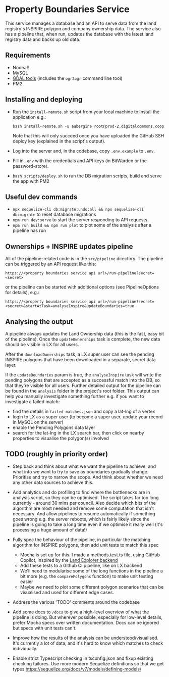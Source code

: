 # Property Boundaries Service

This service manages a database and an API to serve data from the land registry's INSPIRE polygon and company ownership data. The service also has a pipeline that, when run, updates the database with the latest land registry data and backs up old data.

## Requirements

- NodeJS
- MySQL
- [GDAL tools](https://gdal.org/download.html) (includes the `ogr2ogr` command line tool)
- PM2

## Installing and deploying

- Run the `install-remote.sh` script from your local machine to install the application e.g.:

  ```
  bash install-remote.sh -u aubergine root@prod-2.digitalcommons.coop
  ```

  Note that this will only succeed once you have uploaded the GitHub SSH deploy key (explained in the script's output).

- Log into the server and, in the codebase, copy `.env.example` to `.env`.
- Fill in `.env` with the credentials and API keys (in BitWarden or the password-store).
- `bash scripts/deploy.sh` to run the DB migration scripts, build and serve the app with PM2

## Useful dev commands

- `npx sequelize-cli db:migrate:undo:all && npx sequelize-cli db:migrate` to reset database migrations
- `npm run dev:serve` to start the server responding to API requests.
- `npm run build && npm run plot` to plot some of the analysis after a pipeline has run

## Ownerships + INSPIRE updates pipeline

All of the pipeline-related code is in the `src/pipeline` directory. The pipeline can be triggered by an API request like this:

`https://<property boundaries service api url>/run-pipeline?secret=<secret>`

or the pipeline can be started with additional options (see PipelineOptions for details), e.g.:

`https://<property boundaries service api url>/run-pipeline?secret=<secret>&startAtTask=analyseInspire&updateBoundaries=true`

## Analysing the output

A pipeline always updates the Land Ownership data (this is the fast, easy bit of the pipeline). Once the `updateOwnerships` task is complete, the new data should be visible in LX for all users.

After the `downloadOwnerships` task, a LX super user can see the pending INSPIRE polygons that have been downloaded in a separate, secret data layer.

If the `updateBoundaries` param is true, the `analyseInspire` task will write the pending polygons that are accepted as a successful match into the DB, so that they're visible for all users. Further detailed output for the pipeline can be found in the `analysis` folder in the project's root folder. This output can help you manually investigate something further e.g. if you want to investigate a failed match:

- find the details in `failed-matches.json` and copy a lat-lng of a vertex
- login to LX as a super user (to become a super user, update your record in MySQL on the server)
- enable the Pending Polygons data layer
- search for the lat-lng in the LX search bar, then click on nearby properties to visualise the polygon(s) involved

## TODO (roughly in priority order)

- Step back and think about what we want the pipeline to achieve, and what info we want to try to save as boundaries gradually change. Prioritise and try to narrow the scope. And think about whether we need any other data sources to achieve this.

- Add analytics and do profiling to find where the bottlenecks are in analysis script, so they can be optimised. The script takes far too long currently - around 30 mins per council. Also decide which bits of the algorithm are most needed and remove some computation that isn't necessary. And allow pipelines to resume automatically if something goes wrong e.g. the server reboots, which is fairly likely since the pipeline is going to take a long time even if we optimise it really well (it's processing a huge amount of data!)

- Fully spec the behaviour of the pipeline, in particular the matching algorithm for INSPIRE
  polygons, then add unit tests to match this spec

  - Mocha is set up for this. I made a methods.test.ts file, using GitHub Copilot, inspired by the [Land Explorer backend](https://github.com/DigitalCommons/land-explorer-front-end/wiki/Testing#unit-tests)
  - Add these tests to a Github CI pipeline, like on LX backend
  - We'll need to modularise some of the long functions in the pipeline a bit more (e.g. the `comparePolygons` function) to make unit testing easier
  - Maybe we need to plot some different polygon scenarios that can be visualised and used for different edge cases.

- Address the various 'TODO' comments around the codebase

- Add some docs to `/docs` to give a high-level overview of what the pipeline is doing. But wherever possible,
  especially for low-level details, prefer Mocha specs over written
  documentation. Docs can be ignored but specs with unit tests can't.

- Improve how the results of the analysis can be understood/visualised. It's currently a lot of data, and it's hard to know which matches to check individually.

- Enable strict Typescript checking in tsconfig.json and fixup existing checking failures. Use more modern Sequelize definitions so that we get types https://sequelize.org/docs/v7/models/defining-models/

